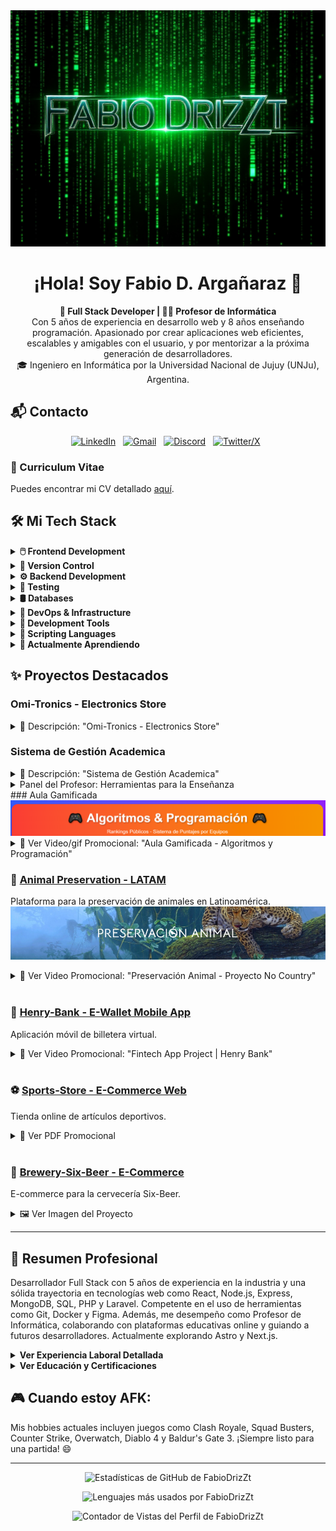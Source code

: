 <img src="https://raw.githubusercontent.com/FabioDrizZt/FabioDrizZt/main/img.png" alt="Portada Fabio D. Argañaraz"/>

<h1 align="center">¡Hola! Soy Fabio D. Argañaraz 👋</h1>

<p align="center">
  <strong>🚀 Full Stack Developer | 👨‍🏫 Profesor de Informática </strong><br/>
  Con 5 años de experiencia en desarrollo web y 8 años enseñando programación. Apasionado por crear aplicaciones web eficientes, escalables y amigables con el usuario, y por mentorizar a la próxima generación de desarrolladores. <br/>
  🎓 Ingeniero en Informática por la Universidad Nacional de Jujuy (UNJu), Argentina.
</p>

## 📬 Contacto

<p align="center">
  <a href="https://www.linkedin.com/in/fabiodrizzt" target="_blank"><img src="https://skillicons.dev/icons?i=linkedin" alt="LinkedIn"/></a>&nbsp;&nbsp;
  <a href="mailto:ing.fabio.arg@gmail.com?subject=Hello%20Fabio,%20From%20Github" target="_blank"><img src="https://skillicons.dev/icons?i=gmail" alt="Gmail"/></a>&nbsp;&nbsp;
  <a href="https://discordapp.com/users/70293064240861184" target="_blank"><img src="https://skillicons.dev/icons?i=discord" alt="Discord"/></a>&nbsp;&nbsp;
  <a href="https://twitter.com/fabiodrizzt" target="_blank"><img src="https://skillicons.dev/icons?i=twitter" alt="Twitter/X"/></a>&nbsp;&nbsp;
</p>

### 📄 Curriculum Vitae

Puedes encontrar mi CV detallado [aquí](https://fabiodrizzt.vercel.app/).

## 🛠️ Mi Tech Stack

<details>
  <summary><strong>🖱️ Frontend Development</strong></summary>
  <p align="left">
    <img src="https://skillicons.dev/icons?i=html,css,sass,js,ts,react,bootstrap,tailwind,styledcomponents,figma" alt="Frontend Technologies"/>
  </p>
</details>

<details>
  <summary><strong>🌿 Version Control</strong></summary>
  <p align="left">
    <img src="https://skillicons.dev/icons?i=git,github,gitlab" alt="Version Control"/>
  </p>
</details>

<details>
  <summary><strong>⚙️ Backend Development</strong></summary>
  <p align="left">
    <img src="https://skillicons.dev/icons?i=nodejs,express,php,laravel,java,spring,hibernate,python,flask" alt="Backend Technologies"/>
  </p>
</details>

<details>
  <summary><strong>🧪 Testing</strong></summary>
  <p align="left">
    <img src="https://skillicons.dev/icons?i=jest,vitest" alt="Testing Tools"/>
  </p>
</details>

<details>
  <summary><strong>🛢️ Databases</strong></summary>
  <p align="left">
    <img src="https://skillicons.dev/icons?i=mongodb,mysql,postgres,sequel" alt="Databases"/>
  </p>
</details>

<details>
  <summary><strong>🚀 DevOps & Infrastructure</strong></summary>
  <p align="left">
    <img src="https://skillicons.dev/icons?i=docker,bash,netlify,vercel" alt="DevOps Tools"/>
  </p>
</details>

<details>
  <summary><strong>🔧 Development Tools</strong></summary>
  <p align="left">
    <img src="https://skillicons.dev/icons?i=vscode,idea,maven,postman,vite,bun,md" alt="Development Tools"/>
  </p>
</details>

<details>
  <summary><strong>📜 Scripting Languages</strong></summary>
  <p align="left">
    <img src="https://skillicons.dev/icons?i=py,bash" alt="Scripting Languages"/>
  </p>
</details>

<details>
  <summary><strong>🌱 Actualmente Aprendiendo</strong></summary>
  <p align="left">
    <img src="https://skillicons.dev/icons?i=astro,nextjs" alt="Currently Learning"/>
  </p>
</details>

## ✨ Proyectos Destacados

### Omi-Tronics - Electronics Store

<details>
  <summary>🛒 Descripción: "Omi-Tronics - Electronics Store"</summary>
  <a href='http://omi-tronics.vercel.app/' target="_blank">
    <img src='https://raw.githubusercontent.com/FabioDrizZt/FabioDrizZt/main/omi-tronics.png' alt='Imagen Promocional Omi-Tronics'/>
  </a>
  <p align="center">Omi-Tronics es tu tienda online de confianza en tecnología. Encontrá TV-box, consolas, mouses, teclados, auriculares y mucho más, con las mejores marcas y precios competitivos.</p>
</details>

### Sistema de Gestión Academica 

<details>
  <summary>🏫 Descripción: "Sistema de Gestión Academica"</summary>
  <a href='https://gestion-academica.vercel.app/' target="_blank">
    <img src='https://raw.githubusercontent.com/FabioDrizZt/FabioDrizZt/main/sga.png' alt='Imágen promocional del Sistema de Gestión Academica'/>
  </a>
  <p align="center"> <strong>Sistema de Gestión Académica</strong> completo y robusto, diseñado para optimizar y digitalizar los procesos educativos de una institución. La plataforma centraliza la información y ofrece una experiencia de usuario intuitiva y diferenciada a través de tres paneles principales, cada uno con funcionalidades específicas para cada rol: <strong>Administración</strong>, <strong>Profesor</strong> y <strong>Alumno</strong>.</p></p>

<hr>

  <details>
        <summary>Panel de Administración: Control Total y Centralizado</summary>
        <div class="content">
          <img src='https://raw.githubusercontent.com/FabioDrizZt/FabioDrizZt/main/sga-admin.gif' alt='Imágen promocional del Sistema de Gestión Academica'/>
            <p>El panel de administración es el núcleo del sistema y proporciona un control exhaustivo sobre todos los aspectos de la vida académica de la institución.</p>
            <p><strong>Funcionalidades Clave:</strong></p>
            <ul>
                <li><strong>Gestión de Usuarios:</strong> Administración completa de los perfiles de <strong>alumnos</strong> y <strong>profesores</strong>, incluyendo altas, bajas y modificaciones de su información personal y académica.</li>
                <li><strong>Gestión Académica:</strong> Configuración y administración de <strong>carreras</strong>, <strong>materias</strong>, <strong>cursos</strong> y <strong>mesas de exámenes</strong>. Permite una organización flexible y adaptada a las necesidades de la institución.</li>
                <li><strong>Control de Procesos:</strong> Administración de las <strong>fechas de inscripción</strong> a cursadas y exámenes, asegurando un cronograma ordenado.</li>
                <li><strong>Administración de Documentación:</strong> Gestión de solicitudes de <strong>certificados de alumno regular</strong> y administración de los <strong>títulos secundarios</strong> de los estudiantes.</li>
                <li><strong>Visualización Global:</strong> Acceso directo al <strong>Calendario Académico</strong> para una visión general de todas las actividades planificadas.</li>
            </ul>
        </div>
    </details>



  <details>
        <summary>Panel del Alumno: Autonomía y Acceso a la Información</summary>
        <div class="content">
    <img src='https://raw.githubusercontent.com/FabioDrizZt/FabioDrizZt/main/sga-alumno.gif' alt='Imágen promocional del Sistema de Gestión Academica'/>
            <p>El portal del alumno está enfocado en la autogestión, brindando a los estudiantes acceso directo a toda su información académica y a los procesos clave de su carrera.</p>
            <p><strong>Funcionalidades Clave:</strong></p>
            <ul>
                <li><strong>Inscripciones Online:</strong> Los alumnos pueden <strong>inscribirse a las materias</strong> que deseen cursar y <strong>anotarse en las mesas de exámenes finales</strong> de forma autónoma.</li>
                <li><strong>Seguimiento Académico:</strong> Acceso a "Mis Cursadas" para visualizar sus materias en curso, notas y condición final, además de poder <strong>consultar su ficha académica</strong> completa para ver su progreso histórico.</li>
                <li><strong>Historial de Trámites:</strong> Consulta del <strong>registro de todas sus inscripciones</strong> a cursadas y exámenes.</li>
                <li><strong>Autoservicio de Documentación:</strong> Posibilidad de <strong>generar y descargar certificados de alumno regular</strong> de forma inmediata.</li>
                <li><strong>Información Clave:</strong> Visualización del <strong>Calendario Académico</strong> para estar al tanto de todas las fechas importantes.</li>
            </ul>
        </div>
    </details>
  
</details>
  <details>
        <summary>Panel del Profesor: Herramientas para la Enseñanza</summary>
        <div class="content">
            <p>Este panel está diseñado para facilitar las tareas diarias de los docentes, permitiéndoles gestionar sus cursos y alumnos de manera eficiente.</p>
            <p><strong>Funcionalidades Clave:</strong></p>
            <ul>
                <li><strong>Consulta de Inscriptos:</strong> Visualización rápida y sencilla de los alumnos inscriptos a sus mesas de examen.</li>
                <li><strong>Gestión de Cursos:</strong> Acceso a la planilla de inscriptos de cada curso a su cargo, con funcionalidades para el <strong>registro de notas parciales</strong> y la carga de <strong>condiciones finales</strong>.</li>
                <li><strong>Calendario Académico:</strong> Consulta del cronograma de actividades académicas relevantes.</li>
                <li><strong>Perfil Personal:</strong> Autogestión de su información de contacto y credenciales de acceso.</li>
            </ul>
        </div>
    </details>
### Aula Gamificada

<a href='https://ranking-ayp-c2.vercel.app/' target="_blank">
  <img src='https://raw.githubusercontent.com/FabioDrizZt/FabioDrizZt/main/Aula%20Gamificada.png' alt='Banner Animal Preservation'/>
</a>

<details>
  <summary>🎥 Ver Video/gif Promocional: "Aula Gamificada - Algoritmos y Programación"</summary>
  <p align="center">
    <a href='https://ranking-ayp-c2.vercel.app/' target="_blank">
        <img src='https://raw.githubusercontent.com/FabioDrizZt/FabioDrizZt/main/aulaGamificada.gif' alt='Video Promocional del Aula Gamificada' loading="lazy">
    </a>
      
  </p>
  <p align="center">Este video destaca las funcionalidades del aula gamificada aplicada a la materia 'Algoritmos y Programación' para alumnos de primer año, motivando el aprendizaje y la autosuperación, sumando quizizz interactivos para reforzar contenidos teoricos y el trabajo en grupo para superar ejercitaciones prácticas en los fundamentos de programación</p>
</details>

### 🐅 <a href='https://github.com/No-Country/c15-57-ft-react-agregarback'>Animal Preservation - LATAM</a>
Plataforma para la preservación de animales en Latinoamérica.
<a href='https://preservacion-animal.vercel.app/' target="_blank">
  <img src='https://raw.githubusercontent.com/FabioDrizZt/FabioDrizZt/main/BannerPA.png' alt='Banner Animal Preservation'/>
</a>
<details>
  <summary>🎥 Ver Video Promocional: "Preservación Animal - Proyecto No Country"</summary>
  <p align="center">
    <a href='https://www.youtube.com/watch?v=LI2rAvHT0Tk' target="_blank">
      <img src='https://raw.githubusercontent.com/FabioDrizZt/FabioDrizZt/main/youtube.jpg' alt='Video Promocional Animal Preservation'/>
    </a>
  </p>
  <p align="center">Este video destaca los esfuerzos de preservación animal, enfocándose en el Jaguar y otras especies en peligro en América Latina.</p>
</details>

<br/>

### 🏦 <a href="https://github.com/FabioDrizZt/Henry-Bank">Henry-Bank - E-Wallet Mobile App</a>
Aplicación móvil de billetera virtual.
<details>
  <summary>🎥 Ver Video Promocional: "Fintech App Project | Henry Bank"</summary>
  <p align="center">
    <a href="https://www.youtube.com/watch?v=t1KtkQB5uQ8" target="_blank">
      <img src="https://img.youtube.com/vi/t1KtkQB5uQ8/0.jpg" alt="Video Promocional Henry-Bank" width="80%"/>
    </a>
  </p>
  <p align="center">Presentación de la aplicación fintech Henry Bank, sus características y el equipo detrás del proyecto.</p>
</details>

<br/>

### ⚽ <a href="https://github.com/FabioDrizZt/Sports-Store">Sports-Store - E-Commerce Web</a>
Tienda online de artículos deportivos.
<details>
  <summary>📄 Ver PDF Promocional</summary>
  <p align="center">
    <a href="https://drive.google.com/file/d/1E2S9S1wIcEggOzahfIlARxQIjqSEihGI/view?usp=sharing" target="_blank">
      <img src="https://i.imgur.com/zPYlynO.png" alt="PDF Promocional Sports-Store" width="80%">
    </a>
  </p>
</details>

<br/>

### 🍺 <a href="https://github.com/FabioDrizZt/Brewery-Six-Beer">Brewery-Six-Beer - E-Commerce</a>
E-commerce para la cervecería Six-Beer.
<details>
  <summary>🖼️ Ver Imagen del Proyecto</summary>
  <p align='center'>
    <img src='https://user-images.githubusercontent.com/65245824/95817516-0a599d80-0cf8-11eb-9eee-d9bdba249a6d.png' width="80%" alt="Imagen del Proyecto Brewery-Six-Beer">
  </p>
</details>

---

## 💼 Resumen Profesional

Desarrollador Full Stack con 5 años de experiencia en la industria y una sólida trayectoria en tecnologías web como React, Node.js, Express, MongoDB, SQL, PHP y Laravel. Competente en el uso de herramientas como Git, Docker y Figma. Además, me desempeño como Profesor de Informática, colaborando con plataformas educativas online y guiando a futuros desarrolladores. Actualmente explorando Astro y Next.js.

<details>
  <summary><strong>Ver Experiencia Laboral Detallada</strong></summary>

### Experiencia Laboral

#### Full-Stack Web Developer | Freelance | Ene 2022 – Actualidad
- Proyectos freelance en plataformas como UpWork, Fiverr y PeoplePerHour.
- Desarrollo de aplicaciones web con enfoque en front-end (JavaScript, Typescript, React, Redux) y back-end (Node.js, Express).
- Colaboración con clientes para entender requerimientos y entregar soluciones de alta calidad.
- Gestión de cronogramas, comunicación efectiva y entrega puntual de proyectos.
- **Tecnologías Clave:** JavaScript, Typescript, React, Redux, CSS, Node.js, Express, PostgreSQL, MongoDB.

##### Proyectos Destacados (Freelance):
1.  **App de Gestión Interna:**
    * Control de turnos de personal.
    * Validación de usuarios y gestión de BBDD con MongoDB.
    * Desarrollo front-end con React, testing unitario con Jest.
2.  **Startup de Productos Artesanales:**
    * Análisis de requerimientos e implementación.
    * Gestión de inventario para exhibición de productos.
    * Desarrollo front-end con JavaScript, Typescript y React.
    * Desarrollo back-end con Node.js.
3.  **App de Control Interno:**
    * Sistema para gestión de turnos y servidores.
    * Consultas en tiempo real y monitoreo de errores.
    * Gráficas estadísticas en front-end con React y Typescript.
    * Desarrollo back-end con Node.js y MongoDB.
4.  **App para Refugios de Animales:**
    * Desarrollo front-end con JavaScript, Typescript, React, Redux y CSS.
    * Diseño y desarrollo de BBDD con PostgreSQL.

#### Profesor de Desarrollo Back-End & Front-End | Ene 2022 – Actualidad
- Colaboración con múltiples plataformas de educación online: NextU, UCSE-DASS, Digital House, Digital Mind.
- Apoyo en el diseño y desarrollo de currículas actualizadas.
- Feedback continuo y asistencia técnica a estudiantes.
- Desarrollo de material didáctico y currículas.
- Facilitación de conocimiento teórico y práctico en desarrollo web.
- Asesoramiento y guía a estudiantes en proyectos y trabajos prácticos.
- Evaluación y feedback para impulsar el progreso estudiantil.
</details>

<details>
  <summary><strong>Ver Educación y Certificaciones</strong></summary>

## 🎓 Educación

- **Ingeniería en Informática** | Universidad Nacional de Jujuy | 2009 - 2015 (Graduado)

## 📜 Cursos y Certificaciones

- Introducción a la Gestión Ágil de Proyectos con Azure DevOps | UCSE, 2020.
- React and Redux | Sololearn, 2020.
- CSS | Sololearn, 2019.
- JavaScript | Sololearn, 2019.
- SQL | Sololearn, 2019.
- C, C#, HTML, Java, Python 3 | Sololearn, 2019.
- Git Course | Codecademy, 2017.
- Java Course, SQL Course | Codecademy, 2017.
</details>

## 🎮 Cuando estoy AFK:
Mis hobbies actuales incluyen juegos como Clash Royale, Squad Busters, Counter Strike, Overwatch, Diablo 4 y Baldur's Gate 3. ¡Siempre listo para una partida! 😄

---

<p align="center">
  <img src="https://github-readme-stats.vercel.app/api?username=FabioDrizZt&show_icons=true&theme=dracula" alt="Estadísticas de GitHub de FabioDrizZt"/>
</p>

<p align="center">
  <img src="https://github-readme-stats.vercel.app/api/top-langs/?username=FabioDrizZt&hide_progress=true&langs_count=8&rank_icon=github&theme=dracula&hide=papyrus,hack,shell" alt="Lenguajes más usados por FabioDrizZt"/>
</p>

<p align="center">
  <img src="https://komarev.com/ghpvc/?username=FabioDrizZt&label=Vistas%20del%20Perfil&color=0e75b6&style=flat" alt="Contador de Vistas del Perfil de FabioDrizZt"/>
</p>
